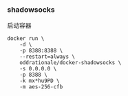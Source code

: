 ### shadowsocks
启动容器
```
docker run \
    -d \
    -p 8388:8388 \
    --restart=always \
    oddrationale/docker-shadowsocks \
    -s 0.0.0.0 \
    -p 8388 \
    -k mx*hu9PD \
    -m aes-256-cfb
```


